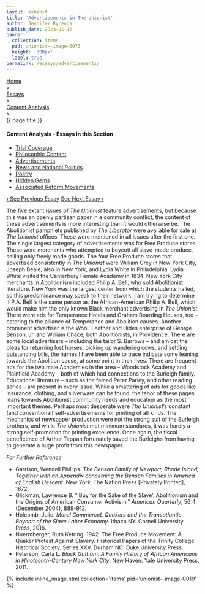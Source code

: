 ```yaml
---
layout: exhibit
title: 'Advertisements in The Unionist'
author: Jennifer Rycenga
publish_date: 2023-05-12
banner:
  collection: items
  pid: unionist--image-0073
  height: '300px'
  label: true
permalink: /essays/advertisements/
---
```


<div class="breadcrumb">
<a href="/unionist/">Home</a>
<div class="caret"> &gt; </div>
<a href="/unionist/essays/">Essays</a>
<div class="caret"> &gt; </div>
<a href="
    /unionist/essays/trial-coverage/
  ">
   Content Analysis
     </a>
<div class="caret"> &gt; </div>
{{ page.title }}
</div>
<div class='section-nav-wrapper'>
<div class='section-nav'>
<h4>Content Analysis - Essays in this Section</h4>
<ul class="nav nav-pills">
  <li class="nav-item">
    <a class="nav-link" href="/unionist/essays/trial-coverage/">Trial Coverage</a>
  </li>
  <li class="nav-item">
    <a class="nav-link" href="/unionist/essays/philosophic-content/">Philosophic Content</a>
  </li>
  <li class="nav-item">
    <a class="nav-link active" href="/unionist/essays/advertisements/">Advertisements</a>
  </li>
  <li class="nav-item">
    <a class="nav-link" href="/unionist/essays/news-and-national-politics/">News and National Politics</a>
  </li>
  <li class="nav-item">
    <a class="nav-link" href="/unionist/essays/poetry/">Poetry</a>
  </li>
  <li class="nav-item">
    <a class="nav-link" href="/unionist/essays/hidden-gems/">Hidden Gems</a>
  </li>
  <li class="nav-item">
    <a class="nav-link" href="/unionist/essays/associated-reform-movements/">Associated Reform Movements</a>
  </li>
</ul>
<div class="pagination-nav">
<span class="pagination-link" id="prevlink"><a href="/unionist/essays/philosophic-content/">‹ See Previous Essay</a></span>
<span class="pagination-link" id="nextlink"><a href="/unionist/essays/news-and-national-politics/">See Next Essay ›</a></span>
</div>
</div>
</div>

<p>The five extant issues of <em>The Unionist</em> feature advertisements, but because this was an openly partisan paper in a community conflict, the content of these advertisements is more interesting than it would otherwise be. The Abolitionist pamphlets published by <em>The Liberator</em> were available for sale at <em>The Unionist</em> offices. These were mentioned in all issues after the first one. The single largest category of advertisements was for Free Produce stores. These were merchants who attempted to boycott all slave-made produce, selling only freely made goods. The four Free Produce stores that advertised consistently in <em>The Unionist</em> were William Grey in New York City, Joseph Beale, also in New York, and Lydia White in Philadelphia. Lydia White visited the Canterbury Female Academy in 1834. New York City merchants in Abolitionism included Philip A. Bell, who sold Abolitionist literature. New York was the largest center from which the students hailed, so this predominance may speak to their network. I am trying to determine if P.A. Bell is the same person as the African-American Philip A. Bell, which would make him the only known Black merchant advertising in <em>The Unionist.</em> There were ads for Temperance Hotels and Graham Boarding Houses, too – catering to the alliance of Temperance and Abolition causes. Another prominent advertiser is the Wool, Leather and Hides enterprise of George Benson, Jr. and William Chace, both Abolitionists, in Providence. There are some local advertisers – including the tailor S. Barrows – and amidst the pleas for returning lost horses, picking up wandering cows, and settling outstanding bills, the names I have been able to trace indicate some leaning towards the Abolition cause, at some point in their lives. There are frequent ads for the two male Academies in the area – Woodstock Academy and Plainfield Academy – both of which had connections to the Burleigh family. Educational literature – such as the famed Peter Parley, and other reading series – are present in every issue. While a smattering of ads for goods like insurance, clothing, and silverware can be found, the tenor of these pages leans towards Abolitionist community needs and education as the most important themes. Perhaps most desperate were <em>The Unionist</em>’s constant (and conventional) self-advertisements for printing of all kinds. The mechanics of newspaper production were not the strong suit of the Burleigh brothers, and while <em>The Unionist</em> met minimum standards, it was hardly a strong self-promotion for printing excellence. Once again, the fiscal beneficence of Arthur Tappan fortunately saved the Burleighs from having to generate a huge profit from this newspaper.</p>

<p><em>For Further Reference</em></p>

- Garrison, Wendell Phillips. *The Benson Family of Newport, Rhode Island, Together with an Appendix concerning the Benson Families in America of English Descent*. New York: The Nation Press [Privately Printed], 1872.
- Glickman, Lawrence B. “'Buy for the Sake of the Slave’: Abolitionism and the Origins of American Consumer Activism.” *American Quarterly*, 56:4 (December 2004), 889-912.
- Holcomb, Julie. *Moral CommerceL Quakers and the Transatlantic Boycott of the Slave Labor Economy*. Ithaca NY: Cornell University Press, 2016.
- Nuermberger, Ruth Ketring.  1942.  The Free Produce Movement: A Quaker Protest Against Slavery.  Historical Papers of the Trinity College Historical Society.  Series XXV.  Durham NC: Duke University Press.
- Peterson, Carla L. *Black Gotham: A Family History of African Americans in Nineteenth-Century New York City*. New Haven: Yale University Press, 2011.

{% include inline_image.html collection='items' pid='unionist--image-0019' %}

